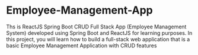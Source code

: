 # Employee-Management-App
Ths is ReactJS Spring Boot CRUD Full Stack App (Employee Management System) developed using Spring Boot and ReactJS for learning purposes.  In this project, you will learn how to build a full-stack web application that is a basic Employee Management Application with CRUD features
